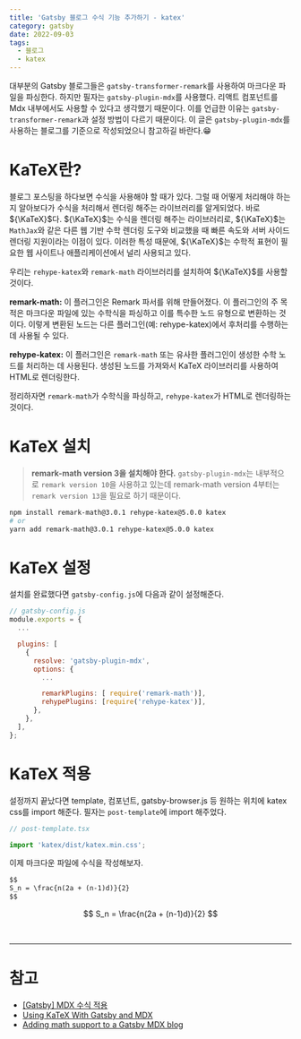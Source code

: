 ```yaml
---
title: 'Gatsby 블로그 수식 기능 추가하기 - katex'
category: gatsby
date: 2022-09-03
tags:
  - 블로그
  - katex
---
```


대부분의 Gatsby 블로그들은 `gatsby-transformer-remark`를 사용하여 마크다운 파일을 파싱한다. 하지만 필자는 `gatsby-plugin-mdx`를 사용했다. 리액트 컴포넌트를 Mdx 내부에서도 사용할 수 있다고 생각했기 때문이다. 이를 언급한 이유는 `gatsby-transformer-remark`과 설정 방법이 다르기 때문이다. 이 글은 `gatsby-plugin-mdx`를 사용하는 블로그를 기준으로 작성되었으니 참고하길 바란다.😁

# KaTeX란?

블로그 포스팅을 하다보면 수식을 사용해야 할 때가 있다. 그럴 때 어떻게 처리해야 하는지 알아보다가 수식을 처리해서 렌더링 해주는 라이브러리를 알게되었다. 바로 ${\KaTeX}$다. ${\KaTeX}$는 수식을 렌더링 해주는 라이브러리로, ${\KaTeX}$는 `MathJax`와 같은 다른 웹 기반 수학 렌더링 도구와 비교했을 때 빠른 속도와 서버 사이드 렌더링 지원이라는 이점이 있다. 이러한 특성 때문에, ${\KaTeX}$는 수학적 표현이 필요한 웹 사이트나 애플리케이션에서 널리 사용되고 있다.

우리는 `rehype-katex`와 `remark-math` 라이브러리를 설치하여 ${\KaTeX}$를 사용할 것이다.

**remark-math:** 이 플러그인은 Remark 파서를 위해 만들어졌다. 이 플러그인의 주 목적은 마크다운 파일에 있는 수학식을 파싱하고 이를 특수한 노드 유형으로 변환하는 것이다. 이렇게 변환된 노드는 다른 플러그인(예: rehype-katex)에서 후처리를 수행하는 데 사용될 수 있다.

**rehype-katex:** 이 플러그인은 `remark-math` 또는 유사한 플러그인이 생성한 수학 노드를 처리하는 데 사용된다. 생성된 노드를 가져와서 KaTeX 라이브러리를 사용하여 HTML로 렌더링한다.

정리하자면 `remark-math`가 수학식을 파싱하고, `rehype-katex`가 HTML로 렌더링하는 것이다.

# KaTeX 설치

> **remark-math version 3을 설치해야 한다.** `gatsby-plugin-mdx`는 내부적으로 `remark version 10`을 사용하고 있는데 remark-math version 4부터는 `remark version 13`을 필요로 하기 때문이다.

```bash
npm install remark-math@3.0.1 rehype-katex@5.0.0 katex
# or
yarn add remark-math@3.0.1 rehype-katex@5.0.0 katex
```

# KaTeX 설정

설치를 완료했다면 `gatsby-config.js`에 다음과 같이 설정해준다.

```js
// gatsby-config.js
module.exports = {
  ...

  plugins: [
    {
      resolve: 'gatsby-plugin-mdx',
      options: {
        ...

        remarkPlugins: [ require('remark-math')],
        rehypePlugins: [require('rehype-katex')],
      },
    },
  ],
};
```

# KaTeX 적용

설정까지 끝났다면 template, 컴포넌트, gatsby-browser.js 등 원하는 위치에 katex css를 import 해준다. 필자는 `post-template`에 import 해주었다.

```js
// post-template.tsx

import 'katex/dist/katex.min.css';
```

이제 마크다운 파일에 수식을 작성해보자.

```md
$$
S_n = \frac{n(2a + (n-1)d)}{2}
$$
```

$$
S_n = \frac{n(2a + (n-1)d)}{2}
$$

<br />

---

# 참고

- [[Gatsby] MDX 수식 적용](https://woong-jae.com/gatsby/210926-mdx-math-equation)
- [Using KaTeX With Gatsby and MDX](https://trevorblades.com/lab/katex-in-mdx)
- [Adding math support to a Gatsby MDX blog](https://nickymeuleman.netlify.app/blog/math-gatsby-mdx)
